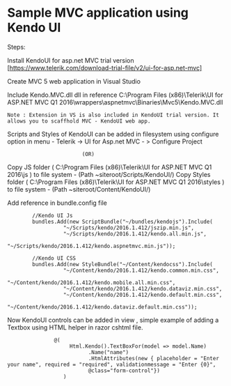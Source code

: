 # Sample MVC application using Kendo UI

Steps:

Install KendoUI for asp.net MVC trial version [https://www.telerik.com/download-trial-file/v2/ui-for-asp.net-mvc] 

Create MVC 5 web application in Visual Studio

Include Kendo.MVC.dll dll in reference C:\Program Files (x86)\Telerik\UI for ASP.NET MVC Q1 2016\wrappers\aspnetmvc\Binaries\Mvc5\Kendo.MVC.dll
 
    Note : Extension in VS is also included in KendoUI trial version. It allows you to scaffhold MVC - KendoUI web app.

Scripts and Styles of KendoUI can be added in filesystem using configure option in menu - Telerik -> UI for Asp.net MVC - > Configure Project 

                            (OR)

Copy JS folder ( C:\Program Files (x86)\Telerik\UI for ASP.NET MVC Q1 2016\js ) to file system - (Path ~siteroot/Scripts/KendoUI/)
Copy Styles folder ( C:\Program Files (x86)\Telerik\UI for ASP.NET MVC Q1 2016\styles ) to file system  -  (Path ~siteroot/Content/KendoUI/)


Add reference in bundle.config file


            //Kendo UI Js
            bundles.Add(new ScriptBundle("~/bundles/kendojs").Include(
                      "~/Scripts/kendo/2016.1.412/jszip.min.js",
                      "~/Scripts/kendo/2016.1.412/kendo.all.min.js",
                      "~/Scripts/kendo/2016.1.412/kendo.aspnetmvc.min.js"));

            //Kendo UI CSS
            bundles.Add(new StyleBundle("~/Content/kendocss").Include(
                      "~/Content/kendo/2016.1.412/kendo.common.min.css",
                      "~/Content/kendo/2016.1.412/kendo.mobile.all.min.css",
                      "~/Content/kendo/2016.1.412/kendo.dataviz.min.css",
                      "~/Content/kendo/2016.1.412/kendo.default.min.css",
                      "~/Content/kendo/2016.1.412/kendo.dataviz.default.min.css"));
                      
                      
  
  
  Now KendoUI controls can be added in view , simple example of adding a Textbox using HTML helper in razor cshtml file.
  
                   @(
                        Html.Kendo().TextBoxFor(model => model.Name)
                              .Name("name")
                              .HtmlAttributes(new { placeholder = "Enter your name", required = "required", validationmessage = "Enter {0}", 
                              @class="form-control"})
                      )
                      
                      

